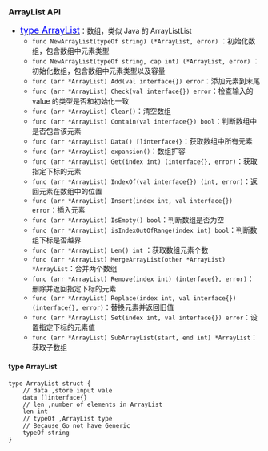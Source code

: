 ### ArrayList API
* <a href="#array"><font size=4 color=#00f>type ArrayList</font></a>：数组，类似 Java 的 ArrayListList  
    * `func NewArrayList(typeOf string) (*ArrayList, error)` ：初始化数组，包含数组中元素类型
    * `func NewArrayList(typeOf string, cap int) (*ArrayList, error)` ：初始化数组，包含数组中元素类型以及容量
    * `func (arr *ArrayList) Add(val interface{}) error`：添加元素到末尾
    * `func (arr *ArrayList) Check(val interface{}) error`：检查输入的 value 的类型是否和初始化一致
    * `func (arr *ArrayList) Clear()`：清空数组
    * `func (arr *ArrayList) Contain(val interface{}) bool`：判断数组中是否包含该元素
    * `func (arr *ArrayList) Data() []interface{}`：获取数组中所有元素
    * `func (arr *ArrayList) expansion()`：数组扩容
    * `func (arr *ArrayList) Get(index int) (interface{}, error)`：获取指定下标的元素
    * `func (arr *ArrayList) IndexOf(val interface{}) (int, error)`：返回元素在数组中的位置 
    * `func (arr *ArrayList) Insert(index int, val interface{}) error`：插入元素
    * `func (arr *ArrayList) IsEmpty() bool`：判断数组是否为空
    * `func (arr *ArrayList) isIndexOutOfRange(index int) bool`：判断数组下标是否越界
    * `func (arr *ArrayList) Len() int` ：获取数组元素个数
    * `func (arr *ArrayList) MergeArrayList(other *ArrayList) *ArrayList`：合并两个数组
    * `func (arr *ArrayList) Remove(index int) (interface{}, error)`：删除并返回指定下标的元素
    * `func (arr *ArrayList) Replace(index int, val interface{}) (interface{}, error)`：替换元素并返回旧值
    * `func (arr *ArrayList) Set(index int, val interface{}) error`：设置指定下标的元素值
    * `func (arr *ArrayList) SubArrayList(start, end int) *ArrayList`：获取子数组
 #### <a id="array">type ArrayList</a>
```
type ArrayList struct {
    // data ,store input vale
    data []interface{}
    // len ,number of elements in ArrayList
    len int
    // typeOf ,ArrayList type
    // Because Go not have Generic
    typeOf string
}
```